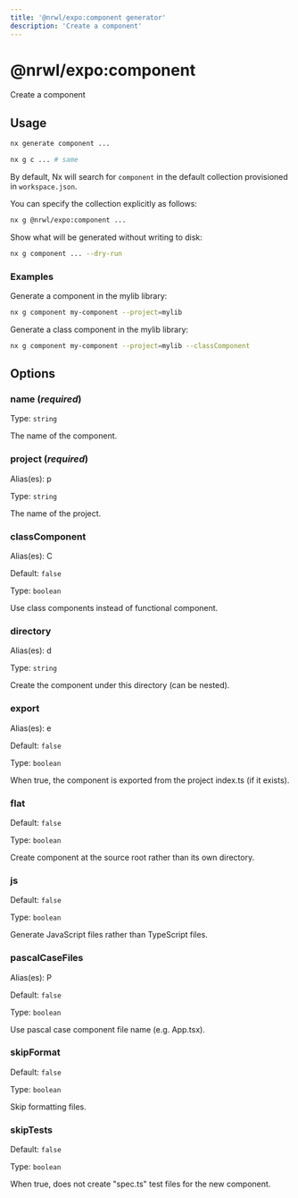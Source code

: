 ```yaml
---
title: '@nrwl/expo:component generator'
description: 'Create a component'
---
```


# @nrwl/expo:component

Create a component

## Usage

```bash
nx generate component ...
```

```bash
nx g c ... # same
```

By default, Nx will search for `component` in the default collection provisioned in `workspace.json`.

You can specify the collection explicitly as follows:

```bash
nx g @nrwl/expo:component ...
```

Show what will be generated without writing to disk:

```bash
nx g component ... --dry-run
```

### Examples

Generate a component in the mylib library:

```bash
nx g component my-component --project=mylib
```

Generate a class component in the mylib library:

```bash
nx g component my-component --project=mylib --classComponent
```

## Options

### name (_**required**_)

Type: `string`

The name of the component.

### project (_**required**_)

Alias(es): p

Type: `string`

The name of the project.

### classComponent

Alias(es): C

Default: `false`

Type: `boolean`

Use class components instead of functional component.

### directory

Alias(es): d

Type: `string`

Create the component under this directory (can be nested).

### export

Alias(es): e

Default: `false`

Type: `boolean`

When true, the component is exported from the project index.ts (if it exists).

### flat

Default: `false`

Type: `boolean`

Create component at the source root rather than its own directory.

### js

Default: `false`

Type: `boolean`

Generate JavaScript files rather than TypeScript files.

### pascalCaseFiles

Alias(es): P

Default: `false`

Type: `boolean`

Use pascal case component file name (e.g. App.tsx).

### skipFormat

Default: `false`

Type: `boolean`

Skip formatting files.

### skipTests

Default: `false`

Type: `boolean`

When true, does not create "spec.ts" test files for the new component.
